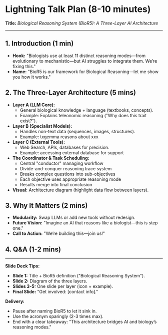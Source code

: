 # **Lightning Talk Plan (8-10 minutes)**

**Title:** _Biological Reasoning System (BioR5): A Three-Layer AI Architecture_

---

## **1. Introduction (1 min)**

- **Hook:** "Biologists use at least 11 distinct reasoning modes—from evolutionary to mechanistic—but AI struggles to integrate them. We’re fixing this."
- **Name:** "BioR5 is our framework for Biological Reasoning—let me show you how it works."

## **2. The Three-Layer Architecture (5 mins)**

- **Layer A (LLM Core):**
  - General biological knowledge + language (textbooks, concepts).
  - Example: Explains teleonomic reasoning ("Why does this trait exist?").
- **Layer B (Specialist Models):**
  - Handles non-text data (sequences, images, structures).
  - Example: txgemma reasons about xxx
- **Layer C (External Tools):**
  - Web Search, APIs, databases for precision.
  - Example: accessing external database for support
- **The Coordinator & Task Scheduling:**
  - Central "conductor" managing workflow
  - Divide-and-conquer reasoning trace system
  - Breaks complex questions into sub-objectives
  - Each objective uses appropriate reasoning mode
  - Results merge into final conclusion
- **Visual:** Architecture diagram (highlight data flow between layers).

## **3. Why It Matters (2 mins)**

- **Modularity:** Swap LLMs or add new tools without redesign.
- **Future Vision:** "Imagine an AI that reasons like a biologist—this is step one."
- **Call to Action:** "We’re building this—join us!"

## **4. Q&A (1-2 mins)**

---

**Slide Deck Tips:**

- **Slide 1:** Title + BioR5 definition ("Biological Reasoning System").
- **Slide 2:** Diagram of the three layers.
- **Slides 3-5:** One slide per layer (icon + example).
- **Final Slide:** "Get involved: [contact info]."

**Delivery:**

- Pause after naming BioR5 to let it sink in.
- Use the acronym sparingly (2-3 times max).
- End with a clear takeaway: "This architecture bridges AI and biology’s reasoning modes."
